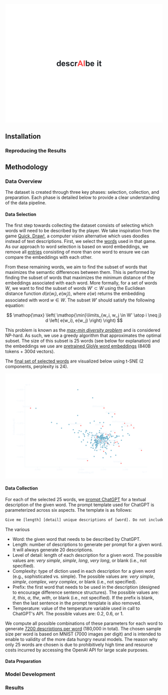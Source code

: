 <div align="center">
<picture>
    <source media="(prefers-color-scheme: dark)" srcset="./data/resources/descraibe-it-header-dark.png">
    <img alt="" src="./data/resources/descraibe-it-header-light.png" />
</picture>
</div>

## Installation

### Reproducing the Results


## Methodology

### Data Overview
The dataset is created through three key phases: selection, collection, and preparation. Each phase is detailed below 
to provide a clear understanding of the data pipeline.

#### Data Selection
The first step towards collecting the dataset consists of selecting which words will 
need to be described by the player. We take inspiration from the game [Quick, Draw!](https://quickdraw.withgoogle.com/), 
a computer vision alternative which uses doodles instead of text descriptions. 
First, we select the [words](https://github.com/googlecreativelab/quickdraw-dataset/blob/master/categories.txt) used in that game.
As our approach to word selection is based on word embeddings, we remove all [entries](./data/saved/categories_289.txt) consisting of more than one word to ensure we can compare
the embeddings with each other.

From these remaining words, we aim to find the subset of words that maximizes the 
semantic differences between them. This is performed by finding the subset of words that
maximizes the minimum distance of the embeddings associated with each word. More formally, for a set of words $W$, we want to find the subset of words $W' \subset W$ using the Euclidean
distance function $d(e(w_i), e(w_j))$, where $e(w)$ returns the embedding associated with word $w \in W$.
The subset $W'$ should satisfy the following equation:

$$
\mathop{\max} \left( \mathop{\min}\limits_{w_i, w_j \in W' \atop i \neq j} d \left( e(w_i), e(w_j) \right) \right)
$$

This problem is known as the [<em>max-min diversity problem</em>](https://citeseerx.ist.psu.edu/document?repid=rep1&type=pdf&doi=51f97d822ec695f5700ac353bfff285bd44ef0e7) and is considered NP-hard. 
As such, we use a greedy algorithm that approximates the optimal subset. The size of this subset is 25 words (see below for explanation) and the embeddings we use are [pretrained GloVe word embeddings](https://nlp.stanford.edu/projects/glove/) (840B tokens + 300d vectors).

The [final set of selected words](./data/saved/categories_25.txt) are visualized below using t-SNE (2 components, perplexity is 24). 

![word_selection_plot](./data/resources/word_selection_plot_dark.png)


#### Data Collection
For each of the selected 25 words, we [prompt ChatGPT](./data/PromptManager.py) for a textual description of the given word. The prompt template used for ChatGPT is parameterized across six aspects. The template is as follows:

```diff
Give me [length] [detail] unique descriptions of [word]. Do not include the word [word] or any of its variations in your response. Use [complexity] language in your response. Start all your responses with [prefix].
```

The various 
- Word: the given word that needs to be described by ChatGPT.
- Length: number of descriptions to generate per prompt for a given word. It will always generate 20 descriptions.
- Level of detail: length of each description for a given word. The possible values are: <em>very simple</em>, <em>simple</em>, <em>long</em>, <em>very long</em>, or blank (i.e., not specified).
- Complexity: type of diction used in each description for a given word (e.g., sophisticated vs. simple). The possible values are: <em>very simple</em>, <em>simple</em>, <em>complex</em>, <em>very complex</em>, or blank (i.e., not specified).
- Prefix: the first word that needs to be used in the description (designed to encourage difference sentence structures). The possible values are: <em>it</em>, <em>this</em>, <em>a</em>, <em>the</em>, <em>with</em>, or blank (i.e., not specified). If the prefix is blank, then the last sentence in the prompt template is also removed.
- Temperature: value of the temperature variable used in call to ChatGPT's API. The possible values are: 0.2, 0.6, or 1.

We compute all possible combinations of these parameters for each word to generate [7200 descriptions per word](./data/saved/raw_descriptions.csv) (180,000 in total). 
The chosen sample size per word is based on MNIST (7000 images per digit) and is intended to enable to validity of the 
more data hungry neural models. The reason why only 25 words are chosen is due to prohibitively high time and resource
costs incurred by accessing the OpenAI API for large scale purposes.


#### Data Preparation

### Model Development

### Results